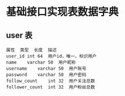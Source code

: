# 基础接口实现表数据字典
## user 表
```
属性  类型  长度  描述
user_id int	64	用户id，唯一，标识用户
name	varchar	50	用户昵称
username	varchar	50	用户账号
password	varchar	50	用户密码
follow_count	int	32	用户关注总数
follower_count	int	32	用户粉丝总数
```

